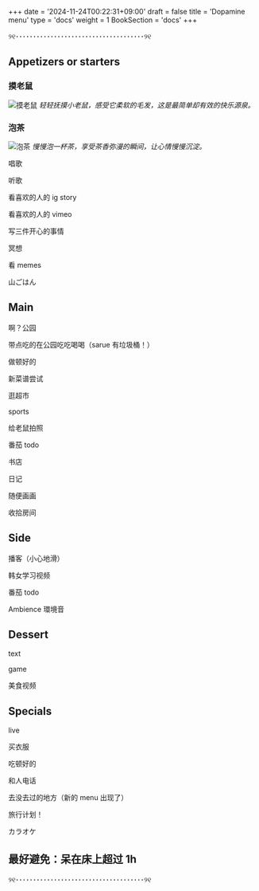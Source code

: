 +++
date = '2024-11-24T00:22:31+09:00'
draft = false
title = 'Dopamine menu'
type = 'docs'
weight = 1
BookSection = 'docs'
+++

୨୧･････････････････････････････････････୨୧

## Appetizers or starters

### 摸老鼠
![摸老鼠](pet-mouse.jpg)
*轻轻抚摸小老鼠，感受它柔软的毛发，这是最简单却有效的快乐源泉。*

### 泡茶
![泡茶](tea-time.jpg)
*慢慢泡一杯茶，享受茶香弥漫的瞬间，让心情慢慢沉淀。*

唱歌

听歌

看喜欢的人的 ig story

看喜欢的人的 vimeo

写三件开心的事情

冥想

看 memes

山ごはん

## Main

啊？公园

带点吃的在公园吃吃喝喝（sarue 有垃圾桶！）

做顿好的

新菜谱尝试

逛超市

sports

给老鼠拍照

番茄 todo

书店

日记

随便画画

收拾房间

## Side

播客（小心地滑）

韩女学习视频

番茄 todo

Ambience 環境音

## Dessert

text

game

美食视频

## Specials

live

买衣服

吃顿好的

和人电话

去没去过的地方（新的 menu 出现了）

旅行计划！

カラオケ

## 最好避免：呆在床上超过 1h

୨୧･････････････････････････････････････୨୧
